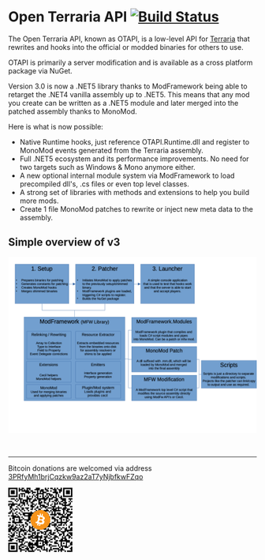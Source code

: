 # Open Terraria API [![Build Status](https://travis-ci.com/DeathCradle/Open-Terraria-API.svg?branch=upcoming)](https://travis-ci.com/DeathCradle/Open-Terraria-API?branch=upcoming)

The Open Terraria API, known as OTAPI, is a low-level API for [Terraria](https://terraria.org) that rewrites and hooks into the official or modded binaries for others to use.

OTAPI is primarily a server modification and is available as a cross platform package via NuGet.

Version 3.0 is now a .NET5 library thanks to ModFramework being able to retarget the .NET4 vanilla assembly up to .NET5.
This means that any mod you create can be written as a .NET5 module and later merged into the patched assembly thanks to MonoMod.

Here is what is now possible:
 - Native Runtime hooks, just reference OTAPI.Runtime.dll and register to MonoMod events generated from the Terraria assembly.
 - Full .NET5 ecosystem and its performance improvements. No need for two targets such as Windows & Mono anymore either.
 - A new optional internal module system via ModFramework to load precompiled dll's, .cs files or even top level classes.
 - A strong set of libraries with methods and extensions to help you build more mods.
 - Create 1 file MonoMod patches to rewrite or inject new meta data to the assembly.


## Simple overview of v3
![Diagram](Doco/simple_overview.png)

<br/>

---

Bitcoin donations are welcomed via address [3PRfyMh1brjCqzkw9az2aT7yNjbfkwFZqo](bitcoin:3PRfyMh1brjCqzkw9az2aT7yNjbfkwFZqo)

![QR](btc_donations.png)